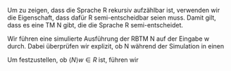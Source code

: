 Um zu zeigen, dass die Sprache R rekursiv aufzählbar ist, verwenden wir die Eigenschaft, dass dafür R semi-entscheidbar seien muss.
Damit gilt, dass es eine TM N gibt, die die Sprache R semi-entscheidet.

Wir führen eine simulierte Ausführung der RBTM N auf der Eingabe w durch. Dabei überprüfen wir explizit, ob N während der Simulation in einen 

Um festzustellen, ob $\langle N \rangle w \in R$ ist, führen wir 